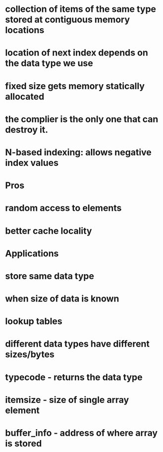 # collection of items of the same type stored at contiguous memory locations
# location of next index depends on the data type we use
# fixed size gets memory statically allocated
# the complier is the only one that can destroy it.


# N-based indexing: allows negative index values

# Pros
# random access to elements
# better cache locality

# Applications
# store same data type
# when size of data is known
# lookup tables

# different data types have different sizes/bytes

# typecode - returns the data type
# itemsize - size of single array element
# buffer_info - address of where array is stored

